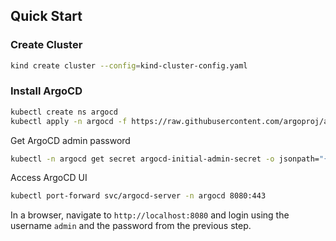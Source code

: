 ## Quick Start

### Create Cluster
```sh
kind create cluster --config=kind-cluster-config.yaml
```

### Install ArgoCD
```sh
kubectl create ns argocd
kubectl apply -n argocd -f https://raw.githubusercontent.com/argoproj/argo-cd/v2.3.3/manifests/install.yaml
```

Get ArgoCD admin password
```sh
kubectl -n argocd get secret argocd-initial-admin-secret -o jsonpath="{.data.password}" | base64 -d; echo
```

Access ArgoCD UI
```sh
kubectl port-forward svc/argocd-server -n argocd 8080:443
```

In a browser, navigate to `http://localhost:8080` and login using the username `admin` and the password from the previous step.